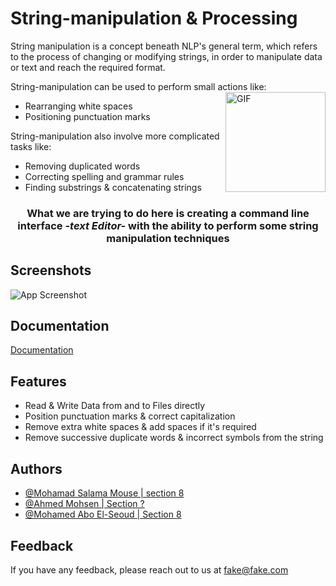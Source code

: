 

# String-manipulation & Processing

 String manipulation is a concept beneath NLP's general term, which refers to the process of changing or modifying strings, in order to manipulate 
data or text and reach the required format.
 <br>


 String-manipulation can be used to perform small actions like:
<img align="right" alt="GIF" height="160px" src="https://media.giphy.com/media/du3J3cXyzhj75IOgvA/giphy.gif" /> 
 - Rearranging white spaces
 - Positioning punctuation marks
 


String-manipulation also involve more complicated tasks like: 
- Removing duplicated words
- Correcting spelling and grammar rules
- Finding substrings & concatenating strings
 

<h3 align="center"> What we are trying to do here is  creating a command line interface <i>-text Editor-</i> with the ability to perform some string manipulation techniques</h3>






## Screenshots

![App Screenshot](https://via.placeholder.com/468x300?text=App+Screenshot+Here)



## Documentation

[Documentation](https://linktodocumentation)


## Features

- Read & Write Data from and to Files directly
- Position punctuation marks & correct capitalization 
- Remove extra white spaces & add spaces if it's required
- Remove successive duplicate words & incorrect symbols from the string


## Authors

- [@Mohamad Salama Mouse | section 8](https://github.com/MohamadSalamaMouse)
- [@Ahmed Mohsen   | Section  ?](https://github.com/PrinceEGY)
- [@Mohamed Abo El-Seoud | Section 8](https://github.com/MAES-Pyramids)


## Feedback

If you have any feedback, please reach out to us at fake@fake.com

